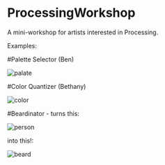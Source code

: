 ProcessingWorkshop
==================

A mini-workshop for artists interested in Processing.

Examples:

#Palette Selector (Ben)

![palate](http://i.imgur.com/g1nNldj.png)

#Color Quantizer (Bethany)

![color](http://i.imgur.com/FeDReXy.png)

#Beardinator - turns this:

![person](http://i.imgur.com/kOzeeJp.jpg)

into this!:

![beard](http://i.imgur.com/aAthX5T.png)
